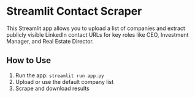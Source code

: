 # Streamlit Contact Scraper

This Streamlit app allows you to upload a list of companies and extract publicly visible LinkedIn contact URLs for key roles like CEO, Investment Manager, and Real Estate Director.

## How to Use
1. Run the app: `streamlit run app.py`
2. Upload or use the default company list
3. Scrape and download results
